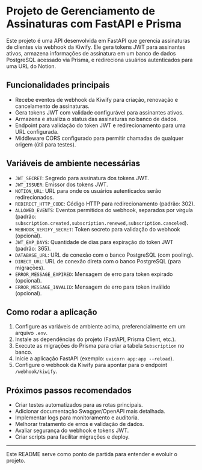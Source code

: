 # Projeto de Gerenciamento de Assinaturas com FastAPI e Prisma

Este projeto é uma API desenvolvida em FastAPI que gerencia assinaturas de clientes via webhook da Kiwify. Ele gera tokens JWT para assinantes ativos, armazena informações de assinatura em um banco de dados PostgreSQL acessado via Prisma, e redireciona usuários autenticados para uma URL do Notion.

## Funcionalidades principais

- Recebe eventos de webhook da Kiwify para criação, renovação e cancelamento de assinaturas.
- Gera tokens JWT com validade configurável para assinantes ativos.
- Armazena e atualiza o status das assinaturas no banco de dados.
- Endpoint para validação do token JWT e redirecionamento para uma URL configurada.
- Middleware CORS configurado para permitir chamadas de qualquer origem (útil para testes).

## Variáveis de ambiente necessárias

- `JWT_SECRET`: Segredo para assinatura dos tokens JWT.
- `JWT_ISSUER`: Emissor dos tokens JWT.
- `NOTION_URL`: URL para onde os usuários autenticados serão redirecionados.
- `REDIRECT_HTTP_CODE`: Código HTTP para redirecionamento (padrão: 302).
- `ALLOWED_EVENTS`: Eventos permitidos do webhook, separados por vírgula (padrão: `subscription.created,subscription.renewed,subscription.canceled`).
- `WEBHOOK_VERIFY_SECRET`: Token secreto para validação do webhook (opcional).
- `JWT_EXP_DAYS`: Quantidade de dias para expiração do token JWT (padrão: 365).
- `DATABASE_URL`: URL de conexão com o banco PostgreSQL (com pooling).
- `DIRECT_URL`: URL de conexão direta com o banco PostgreSQL (para migrações).
- `ERROR_MESSAGE_EXPIRED`: Mensagem de erro para token expirado (opcional).
- `ERROR_MESSAGE_INVALID`: Mensagem de erro para token inválido (opcional).

## Como rodar a aplicação

1. Configure as variáveis de ambiente acima, preferencialmente em um arquivo `.env`.
2. Instale as dependências do projeto (FastAPI, Prisma Client, etc.).
3. Execute as migrações do Prisma para criar a tabela `Subscription` no banco.
4. Inicie a aplicação FastAPI (exemplo: `uvicorn app:app --reload`).
5. Configure o webhook da Kiwify para apontar para o endpoint `/webhook/kiwify`.

## Próximos passos recomendados

- Criar testes automatizados para as rotas principais.
- Adicionar documentação Swagger/OpenAPI mais detalhada.
- Implementar logs para monitoramento e auditoria.
- Melhorar tratamento de erros e validação de dados.
- Avaliar segurança do webhook e tokens JWT.
- Criar scripts para facilitar migrações e deploy.

---
Este README serve como ponto de partida para entender e evoluir o projeto.